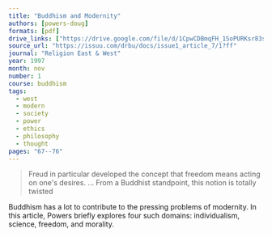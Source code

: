 ```yaml
---
title: "Buddhism and Modernity"
authors: [powers-doug]
formats: [pdf]
drive_links: ["https://drive.google.com/file/d/1CpwCDBmqFH_1SoPURKsr83s8gOOB2Zrw/view?usp=drivesdk"]
source_url: "https://issuu.com/drbu/docs/issue1_article_7/1?ff"
journal: "Religion East & West"
year: 1997
month: nov
number: 1
course: buddhism
tags:
  - west
  - modern
  - society
  - power
  - ethics
  - philosophy
  - thought
pages: "67--76"
---
```


> Freud in particular developed the concept that freedom means acting on one's desires. ... From a Buddhist standpoint, this notion is totally twisted

Buddhism has a lot to contribute to the pressing problems of modernity. In this article, Powers briefly explores four such domains: individualism, science, freedom, and morality.
